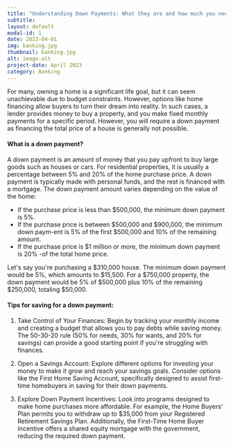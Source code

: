 ```yaml
---
title: "Understanding Down Payments: What they are and how much you need"
subtitle:
layout: default
modal-id: 1
date: 2023-04-01
img: banking.jpg
thumbnail: banking.jpg
alt: image-alt
project-date: April 2023
category: Banking
---
```


For many, owning a home is a significant life goal, but it can seem unachievable due to budget constraints. However, options like home financing allow buyers to turn their dream into reality. In such cases, a lender provides money to buy a property, and you make fixed monthly payments for a specific period. However, you will require a down payment as financing the total price of a house is generally not possible.

#### What is a down payment?

A down payment is an amount of money that you pay upfront to buy large goods such as houses or cars. For residential properties, it is usually a percentage between 5% and 20% of the home purchase price. A down payment is typically made with personal funds, and the rest is financed with a mortgage.
The down payment amount varies depending on the value of the home:

- If the purchase price is less than $500,000, the minimum down payment is 5%.
- If the purchase price is between $500,000 and $900,000, the minimum down paym-ent is 5% of the first $500,000 and 10% of the remaining amount.
- If the purchase price is $1 million or more, the minimum down payment is 20% -of the total home price.

Let's say you're purchasing a $310,000 house. The minimum down payment would be 5%, which amounts to $15,500. For a $750,000 property, the down payment would be 5% of $500,000 plus 10% of the remaining $250,000, totaling $50,000.

#### Tips for saving for a down payment:

1. Take Control of Your Finances: Begin by tracking your monthly income and creating a budget that allows you to pay debts while saving money. The 50-30-20 rule (50% for needs, 30% for wants, and 20% for savings) can provide a good starting point if you're struggling with finances.

2. Open a Savings Account: Explore different options for investing your money to make it grow and reach your savings goals. Consider options like the First Home Saving Account, specifically designed to assist first-time homebuyers in saving for their down payments.

3. Explore Down Payment Incentives: Look into programs designed to make home purchases more affordable. For example, the Home Buyers' Plan permits you to withdraw up to $35,000 from your Registered Retirement Savings Plan. Additionally, the First-Time Home Buyer Incentive offers a shared equity mortgage with the government, reducing the required down payment.
